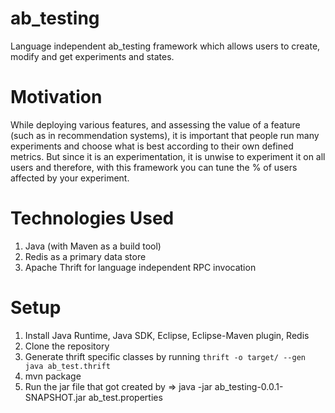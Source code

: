 # ab_testing 

Language independent ab_testing framework which allows users to create, modify and get experiments and states.

# Motivation 
While deploying various features, and assessing the value of a feature (such as in recommendation systems), it is important that people run many experiments and choose what is best according to their own defined metrics. But since it is an experimentation, it is unwise to experiment it on all users and therefore, with this framework you can tune the % of users affected by your experiment. 

# Technologies Used
1. Java (with Maven as a build tool)
2. Redis as a primary data store
3. Apache Thrift for language independent RPC invocation

# Setup
1. Install Java Runtime, Java SDK, Eclipse, Eclipse-Maven plugin, Redis
2. Clone the repository
3. Generate thrift specific classes by running ```thrift -o target/ --gen java ab_test.thrift``` 
4. mvn package
5. Run the jar file that got created by => java -jar ab_testing-0.0.1-SNAPSHOT.jar ab_test.properties
